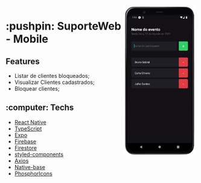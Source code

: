 <img src="https://github.com/BrunoSobralDEV/imhere/blob/main/Screenshot_index.png" height="400px" align="right" alt="Imagem-tela-celular">
<h1>:pushpin: SuporteWeb - Mobile</h1>

<h2>Features</h2>

- Listar de clientes bloqueados;
- Visualizar Clientes cadastrados;
- Bloquear clientes;

<h2 id="techs">:computer: Techs</h2>

- [React Native](https://reactnative.dev/)
- [TypeScript](https://www.typescriptlang.org/)
- [Expo](https://docs.expo.dev/)
- [Firebase](https://firebase.google.com/)
- [Firestore](https://firebase.google.com/)
- [styled-components](https://styled-components.com/)
- [Axios](https://axios-http.com/ptbr/docs/intro)
- [Native-base](https://nativebase.io/)
- [PhosphorIcons](https://phosphoricons.com/)
